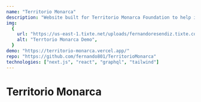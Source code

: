 ```yaml
---
name: "Territorio Monarca"
description: "Website built for Territorio Monarca Foundation to help increase awareness about the endangerment of the monarch butterfly."
img:
  {
    url: "https://us-east-1.tixte.net/uploads/fernandoresendiz.tixte.co/territorio_monarca.png",
    alt: "Terrtorio Monarca Demo",
  }
demo: "https://territorio-monarca.vercel.app/"
repo: "https://github.com/fernando801/TerritorioMonarca"
technologies: ["next.js", "react", "graphql", "tailwind"]
---
```


# Territorio Monarca

